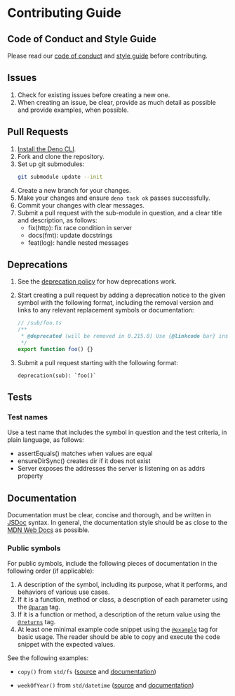 # Contributing Guide

## Code of Conduct and Style Guide

Please read our [code of conduct](./CODE_OF_CONDUCT.md) and
[style guide](https://docs.deno.com/runtime/manual/references/contributing/style_guide)
before contributing.

## Issues

1. Check for existing issues before creating a new one.
1. When creating an issue, be clear, provide as much detail as possible and
   provide examples, when possible.

## Pull Requests

1. [Install the Deno CLI](https://docs.deno.com/runtime/manual/getting_started/installation).
1. Fork and clone the repository.
1. Set up git submodules:
   ```bash
   git submodule update --init
   ```
1. Create a new branch for your changes.
1. Make your changes and ensure `deno task ok` passes successfully.
1. Commit your changes with clear messages.
1. Submit a pull request with the sub-module in question, and a clear title and
   description, as follows:
   - fix(http): fix race condition in server
   - docs(fmt): update docstrings
   - feat(log): handle nested messages

## Deprecations

1. See the [deprecation policy](/README.md#deprecation-policy) for how
   deprecations work.
1. Start creating a pull request by adding a deprecation notice to the given
   symbol with the following format, including the removal version and links to
   any relevant replacement symbols or documentation:

   ```ts
   // /sub/foo.ts
   /**
    * @deprecated (will be removed in 0.215.0) Use {@linkcode bar} instead.
    */
   export function foo() {}
   ```

1. Submit a pull request starting with the following format:

   ```
   deprecation(sub): `foo()`
   ```

## Tests

### Test names

Use a test name that includes the symbol in question and the test criteria, in
plain language, as follows:

- assertEquals() matches when values are equal
- ensureDirSync() creates dir if it does not exist
- Server exposes the addresses the server is listening on as addrs property

## Documentation

Documentation must be clear, concise and thorough, and be written in
[JSDoc](https://jsdoc.app/) syntax. In general, the documentation style should
be as close to the [MDN Web Docs](https://developer.mozilla.org/) as possible.

### Public symbols

For public symbols, include the following pieces of documentation in the
following order (if applicable):

1. A description of the symbol, including its purpose, what it performs, and
   behaviors of various use cases.
1. If it is a function, method or class, a description of each parameter using
   the [`@param`](https://jsdoc.app/tags-param) tag.
1. If it is a function or method, a description of the return value using the
   [`@returns`](https://jsdoc.app/tags-returns) tag.
1. At least one minimal example code snippet using the
   [`@example`](https://jsdoc.app/tags-example) tag for basic usage. The reader
   should be able to copy and execute the code snippet with the expected values.

See the following examples:

- `copy()` from `std/fs`
  ([source](https://github.com/denoland/deno_std/blob/main/fs/copy.ts) and
  [documentation](https://jsr.io/@std/fs/doc/~/copy))

- `weekOfYear()` from `std/datetime`
  ([source](https://github.com/denoland/deno_std/blob/main/datetime/week_of_year.ts)
  and [documentation](https://jsr.io/@std/datetime/doc/~/weekOfYear))
